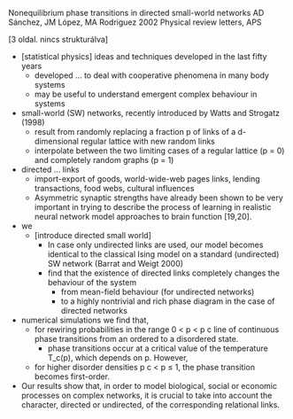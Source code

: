 Nonequilibrium phase transitions in directed small-world networks
AD Sánchez, JM López, MA Rodriguez 
2002 Physical review letters, APS

[3 oldal. nincs strukturálva]

* [statistical physics] ideas and techniques developed in the last fifty years
  * developed ... to deal with cooperative phenomena in many body systems 
  * may be useful to understand emergent complex behaviour in systems
* small-world (SW) networks, recently introduced by Watts and Strogatz (1998)
  * result from randomly replacing a fraction p of links of a d-dimensional
    regular lattice with new random links
  * interpolate between the two limiting cases of a regular lattice (p = 0) and
    completely random graphs (p = 1)
* directed ... links
  * import-export of goods, world-wide-web pages links, lending transactions,
    food webs, cultural influences
  * Asymmetric synaptic strengths have already been shown to be very important
    in trying to describe the process of learning in realistic neural network
    model approaches to brain function [19,20].
* we 
  * [introduce directed small world] 
    * In case only undirected links are used, our model becomes identical to
      the classical Ising model on a standard (undirected) SW network 
      (Barrat and Weigt 2000)
    * find that the existence of directed links completely changes the
      behaviour of the system 
      * from mean-field behaviour (for undirected networks) 
      * to a highly nontrivial and rich phase diagram in the case of directed
        networks
* numerical simulations we find that, 
  * for rewiring probabilities in the range 0 < p < p c
    line of continuous phase transitions from an ordered to a disordered state.
    * phase transitions occur at a critical value of the temperature T_c(p),
      which depends on p. However, 
  * for higher disorder densities p c < p ≤ 1, the phase transition becomes
    first-order. 
* Our results show that, in order to model biological, social or economic
  processes on complex networks, it is crucial to take into account the
  character, directed or undirected, of the corresponding relational links.
